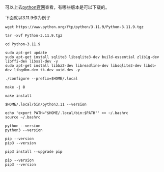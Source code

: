


可以上去[python官网](https://www.python.org/ftp/python/)查看，有哪些版本是可以下载的。

下面就以3.11.9作为例子
```
wget https://www.python.org/ftp/python/3.11.9/Python-3.11.9.tgz

tar -xvf Python-3.11.9.tgz

cd Python-3.11.9
```


```
sudo apt-get update
sudo apt-get install sqlite3 libsqlite3-dev build-essential zlib1g-dev libffi-dev libssl-dev -y
sudo apt-get install libbz2-dev libreadline-dev libsqlite3-dev libdb-dev libgdbm-dev tk-dev uuid-dev -y

```



```
./configure --prefix=$HOME/.local

make -j 8

make install

$HOME/.local/bin/python3.11 --version

echo 'export PATH="$HOME/.local/bin:$PATH"' >> ~/.bashrc
source ~/.bashrc
```


```
python --version
python3 --version

pip --version
pip3 --version
```

```
pip3 install --upgrade pip
```
```
pip --version
pip3 --version
```


